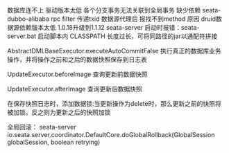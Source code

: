 数据库连不上  驱动版本太低
各个分支事务无法关联到全局事务  缺少依赖 seata-dubbo-alibaba
rpc filter  传递txid
数据源代理后 报找不到method 原因  druid数据源依赖版本太低  1.0.18升级到1.1.12
seata-server 启动时报错：seata-server.bat 启动脚本内 CLASSPATH 长度过长，可将同路径的jar以通配符拼接










AbstractDMLBaseExecutor.executeAutoCommitFalse 执行真正的数据库业务操作，并将操作之前和之后的数据快照保存到日志表


UpdateExecutor.beforeImage 查询更新前数据快照

UpdateExecutor.afterImage 查询更新后数据快照

在保存快照日志时，添加数据锁:当更新操作为delete时，那么更新之前的快照将被加锁。反之则为更新之后的快照加锁



全局回滚： seata-server  io.seata.server.coordinator.DefaultCore.doGlobalRollback(GlobalSession globalSession, boolean retrying)